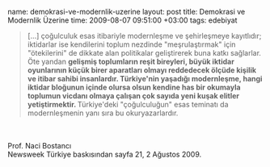 name: demokrasi-ve-modernlik-uzerine
layout: post
title: Demokrasi ve Modernlik Üzerine
time: 2009-08-07 09:51:00 +03:00
tags: edebiyat

<blockquote>[...] çoğulculuk esas itibariyle modernleşme ve şehirleşmeye kayıtlıdır; iktidarlar ise kendilerini toplum nezdinde "meşrulaştırmak" için "ötekilerini" de dikkate alan politikalar geliştirerek buna katkı sağlarlar. Öte yandan <span style="font-weight:bold;">gelişmiş toplumların reşit bireyleri, büyük iktidar oyunlarının küçük birer aparatları olmayı reddedecek ölçüde kişilik ve itibar sahibi insanlardır. Türkiye'nin yaşadığı modernleşme, hangi iktidar bloğunun içinde olursa olsun kendine has bir okumayla toplumun vicdanı olmaya çalışan çok sayıda yeni kuşak elitler yetiştirmektir. </span>Türkiye'deki "çoğulculuğun" esas teminatı da modernleşmenin yanı sıra bu okuryazarlardır.</blockquote><br /><br />Prof. Naci Bostancı<br />Newsweek Türkiye baskısından sayfa 21, 2 Ağustos 2009.
